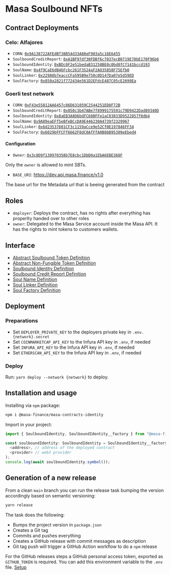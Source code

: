 # Masa Soulbound NFTs

## Contract Deployments

### Celo: Alfajores

- `CORN`: [`0x9A138722AFEdBf38B54d33A88eF903a5c16E6455`](https://alfajores-blockscout.celo-testnet.org/address/0x9A138722AFEdBf38B54d33A88eF903a5c16E6455/transactions)
- `SoulboundCreditReport`: [`0xA1BF97df30FDBf6c7037ecB0719E78bE170F96b6`](https://alfajores-blockscout.celo-testnet.org/address/0xA1BF97df30FDBf6c7037ecB0719E78bE170F96b6/transactions)
- `SoulboundIdentity`: [`0xBDc0F2e51bedaB31258BE0c0bd8fCf141bccd193`](https://alfajores-blockscout.celo-testnet.org/address/0xBDc0F2e51bedaB31258BE0c0bd8fCf141bccd193/transactions)
- `SoulName`: [`0x4f9CaE6dB46Fcbc261F3524aF2A835858F75Efb0`](https://alfajores-blockscout.celo-testnet.org/address/0x4f9CaE6dB46Fcbc261F3524aF2A835858F75Efb0/transactions)
- `SoulLinker`: [`0x22988b7eaccCFa595B9e750c0D147Da07e5d59ED`](https://alfajores-blockscout.celo-testnet.org/address/0x22988b7eaccCFa595B9e750c0D147Da07e5d59ED/transactions)
- `SoulFactory`: [`0x850a2821f772434e561D2EFdcE487C05cE2699Ea`](https://alfajores-blockscout.celo-testnet.org/address/0x850a2821f772434e561D2EFdcE487C05cE2699Ea/transactions)

### Goerli test network

- `CORN`: [`0xF43e55812AA6457c86D631059C2544251ED8F72B`](https://goerli.etherscan.io/address/0xF43e55812AA6457c86D631059C2544251ED8F72B)
- `SoulboundCreditReport`: [`0x050c3b47ABe7f8999175591c79D9422Dad89340D`](https://goerli.etherscan.io/address/0x050c3b47ABe7f8999175591c79D9422Dad89340D)
- `SoulboundIdentity`: [`0x8aEB3A8D6bdFC68BFFe1aC03833D9522857f0db4`](https://goerli.etherscan.io/address/0x8aEB3A8D6bdFC68BFFe1aC03833D9522857f0db4)
- `SoulName`: [`0x9A89eaEFf5eBfeBCcDA9E446230A4739f2329967`](https://goerli.etherscan.io/address/0x9A89eaEFf5eBfeBCcDA9E446230A4739f2329967)
- `SoulLinker`: [`0x6d23537601CF3c1159aCce9e52Cf0E197846FF34`](https://goerli.etherscan.io/address/0x6d23537601CF3c1159aCce9e52Cf0E197846FF34)
- `SoulFactory`: [`0x6029bFFCFf6662F8dC0AfFfA0B86B95309eEbed4`](https://goerli.etherscan.io/address/0x6029bFFCFf6662F8dC0AfFfA0B86B95309eEbed4)

#### Configuration

- `Owner`: [`0x3c8D9f130970358b7E8cbc1DbD0a1EbA6EBE368F`](https://alfajores-blockscout.celo-testnet.org/address/0x3c8D9f130970358b7E8cbc1DbD0a1EbA6EBE368F/transactions)

Only the `owner` is allowed to mint SBTs.

- `BASE_URI`: https://dev.api.masa.finance/v1.0

The base url for the Metadata url that is beeing generated from the contract

## Roles

- `deployer`: Deploys the contract, has no rights after everything has properlty handed over to other roles
- `owner`: Delegated to the Masa Service account inside the Masa API. It has the rights to mint tokens to customers
  wallets.

## Interface

- [Abstract Soulbound Token Definition](docs/tokens/SBT.md)
- [Abstract Non-Fungible Token Definition](docs/tokens/NFT.md)
- [Soulbound Identity Definition](docs/SoulboundIdentity.md)
- [Soulbound Credit Report Definition](docs/SoulboundCreditReport.md)
- [Soul Name Definition](docs/SoulName.md)
- [Soul Linker Definition](docs/SoulLinker.md)
- [Soul Factory Definition](docs/SoulFactory.md)

## Deployment

### Preparations

* Set `DEPLOYER_PRIVATE_KEY` to the deployers private key in `.env.{network}.secret`
* Set `COINMARKETCAP_API_KEY` to the Infura API key in `.env`, if needed
* Set `INFURA_API_KEY` to the Infura API key in `.env`, if needed
* Set `ETHERSCAN_API_KEY` to the Infura API key in `.env`, if needed

### Deploy

Run: `yarn deploy --network {network}` to deploy.

## Installation and usage

Installing via `npm` package:

```bash
npm i @masa-finance/masa-contracts-identity
```

Import in your project:

```typescript
import { SoulboundIdentity, SoulboundIdentity__factory } from "@masa-finance/masa-contracts-identity";

const soulboundIdentity: SoulboundIdentity = SoulboundIdentity__factory.connect(
  <address>, // address of the deployed contract
  <provider> // web3 provider
);
console.log(await soulboundIdentity.symbol());
```

## Generation of a new release

From a clean `main` branch you can run the release task bumping the version accordingly based on semantic versioning:
```bash
yarn release
```

The task does the following:

* Bumps the project version in `package.json`
* Creates a Git tag
* Commits and pushes everything
* Creates a GitHub release with commit messages as description
* Git tag push will trigger a GitHub Action workflow to do a `npm` release

For the GitHub releases steps a GitHub personal access token, exported as `GITHUB_TOKEN` is required. You can add this environment variable to the `.env` file. [Setup](https://github.com/release-it/release-it#github-releases)
